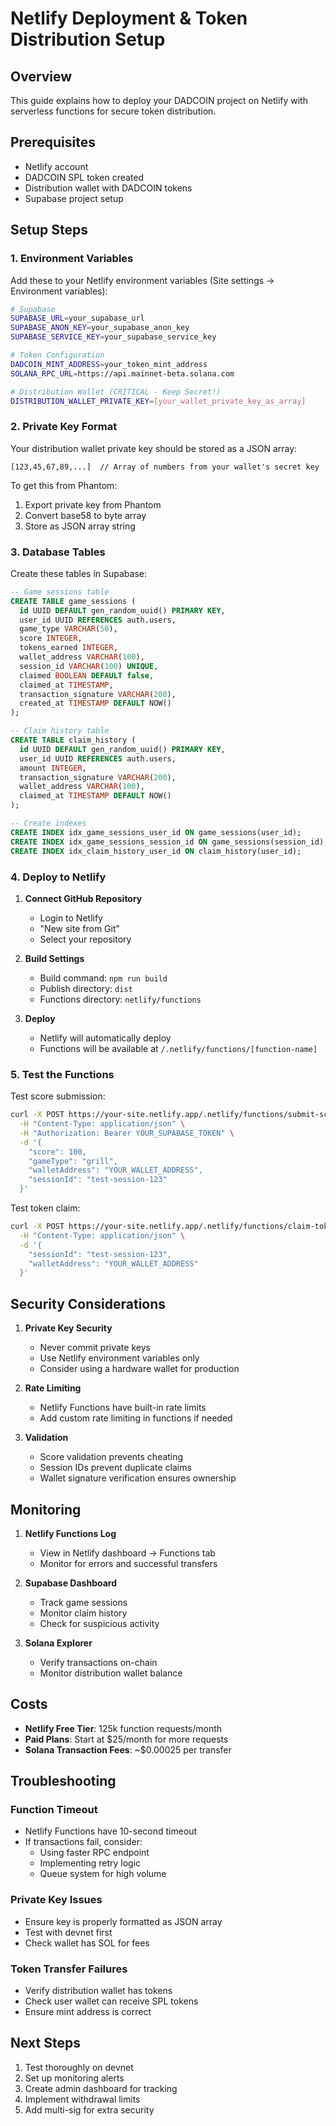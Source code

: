 # Netlify Deployment & Token Distribution Setup

## Overview
This guide explains how to deploy your DADCOIN project on Netlify with serverless functions for secure token distribution.

## Prerequisites
- Netlify account
- DADCOIN SPL token created
- Distribution wallet with DADCOIN tokens
- Supabase project setup

## Setup Steps

### 1. Environment Variables
Add these to your Netlify environment variables (Site settings → Environment variables):

```bash
# Supabase
SUPABASE_URL=your_supabase_url
SUPABASE_ANON_KEY=your_supabase_anon_key
SUPABASE_SERVICE_KEY=your_supabase_service_key

# Token Configuration
DADCOIN_MINT_ADDRESS=your_token_mint_address
SOLANA_RPC_URL=https://api.mainnet-beta.solana.com

# Distribution Wallet (CRITICAL - Keep Secret!)
DISTRIBUTION_WALLET_PRIVATE_KEY=[your_wallet_private_key_as_array]
```

### 2. Private Key Format
Your distribution wallet private key should be stored as a JSON array:
```
[123,45,67,89,...]  // Array of numbers from your wallet's secret key
```

To get this from Phantom:
1. Export private key from Phantom
2. Convert base58 to byte array
3. Store as JSON array string

### 3. Database Tables
Create these tables in Supabase:

```sql
-- Game sessions table
CREATE TABLE game_sessions (
  id UUID DEFAULT gen_random_uuid() PRIMARY KEY,
  user_id UUID REFERENCES auth.users,
  game_type VARCHAR(50),
  score INTEGER,
  tokens_earned INTEGER,
  wallet_address VARCHAR(100),
  session_id VARCHAR(100) UNIQUE,
  claimed BOOLEAN DEFAULT false,
  claimed_at TIMESTAMP,
  transaction_signature VARCHAR(200),
  created_at TIMESTAMP DEFAULT NOW()
);

-- Claim history table
CREATE TABLE claim_history (
  id UUID DEFAULT gen_random_uuid() PRIMARY KEY,
  user_id UUID REFERENCES auth.users,
  amount INTEGER,
  transaction_signature VARCHAR(200),
  wallet_address VARCHAR(100),
  claimed_at TIMESTAMP DEFAULT NOW()
);

-- Create indexes
CREATE INDEX idx_game_sessions_user_id ON game_sessions(user_id);
CREATE INDEX idx_game_sessions_session_id ON game_sessions(session_id);
CREATE INDEX idx_claim_history_user_id ON claim_history(user_id);
```

### 4. Deploy to Netlify

1. **Connect GitHub Repository**
   - Login to Netlify
   - "New site from Git"
   - Select your repository

2. **Build Settings**
   - Build command: `npm run build`
   - Publish directory: `dist`
   - Functions directory: `netlify/functions`

3. **Deploy**
   - Netlify will automatically deploy
   - Functions will be available at `/.netlify/functions/[function-name]`

### 5. Test the Functions

Test score submission:
```bash
curl -X POST https://your-site.netlify.app/.netlify/functions/submit-score \
  -H "Content-Type: application/json" \
  -H "Authorization: Bearer YOUR_SUPABASE_TOKEN" \
  -d '{
    "score": 100,
    "gameType": "grill",
    "walletAddress": "YOUR_WALLET_ADDRESS",
    "sessionId": "test-session-123"
  }'
```

Test token claim:
```bash
curl -X POST https://your-site.netlify.app/.netlify/functions/claim-tokens \
  -H "Content-Type: application/json" \
  -d '{
    "sessionId": "test-session-123",
    "walletAddress": "YOUR_WALLET_ADDRESS"
  }'
```

## Security Considerations

1. **Private Key Security**
   - Never commit private keys
   - Use Netlify environment variables only
   - Consider using a hardware wallet for production

2. **Rate Limiting**
   - Netlify Functions have built-in rate limits
   - Add custom rate limiting in functions if needed

3. **Validation**
   - Score validation prevents cheating
   - Session IDs prevent duplicate claims
   - Wallet signature verification ensures ownership

## Monitoring

1. **Netlify Functions Log**
   - View in Netlify dashboard → Functions tab
   - Monitor for errors and successful transfers

2. **Supabase Dashboard**
   - Track game sessions
   - Monitor claim history
   - Check for suspicious activity

3. **Solana Explorer**
   - Verify transactions on-chain
   - Monitor distribution wallet balance

## Costs

- **Netlify Free Tier**: 125k function requests/month
- **Paid Plans**: Start at $25/month for more requests
- **Solana Transaction Fees**: ~$0.00025 per transfer

## Troubleshooting

### Function Timeout
- Netlify Functions have 10-second timeout
- If transactions fail, consider:
  - Using faster RPC endpoint
  - Implementing retry logic
  - Queue system for high volume

### Private Key Issues
- Ensure key is properly formatted as JSON array
- Test with devnet first
- Check wallet has SOL for fees

### Token Transfer Failures
- Verify distribution wallet has tokens
- Check user wallet can receive SPL tokens
- Ensure mint address is correct

## Next Steps

1. Test thoroughly on devnet
2. Set up monitoring alerts
3. Create admin dashboard for tracking
4. Implement withdrawal limits
5. Add multi-sig for extra security